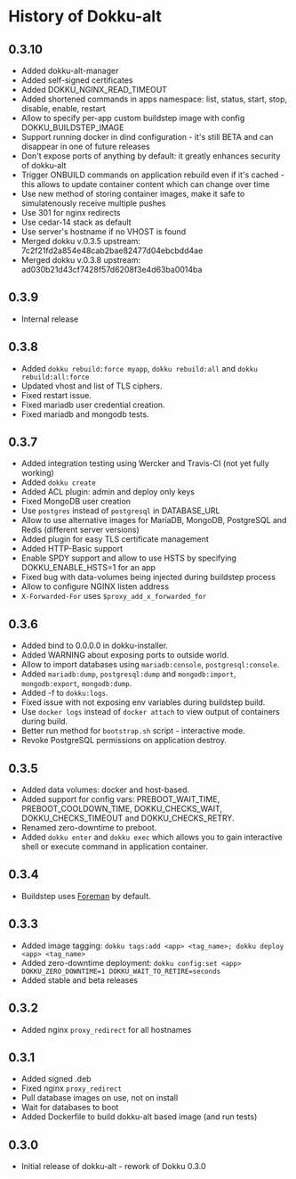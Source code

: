 # History of Dokku-alt

## 0.3.10

* Added dokku-alt-manager
* Added self-signed certificates
* Added DOKKU_NGINX_READ_TIMEOUT
* Added shortened commands in apps namespace: list, status, start, stop, disable, enable, restart
* Allow to specify per-app custom buildstep image with config DOKKU_BUILDSTEP_IMAGE
* Support running docker in dind configuration - it's still BETA and can disappear in one of future releases
* Don't expose ports of anything by default: it greatly enhances security of dokku-alt
* Trigger ONBUILD commands on application rebuild even if it's cached - this allows to update container content which can change over time
* Use new method of storing container images, make it safe to simulatenously receive multiple pushes
* Use 301 for nginx redirects
* Use cedar-14 stack as default
* Use server's hostname if no VHOST is found
* Merged dokku v.0.3.5 upstream: 7c2f21fd2a854e48cab2bae82477d04ebcbdd4ae
* Merged dokku v.0.3.8 upstream: ad030b21d43cf7428f57d6208f3e4d63ba0014ba

## 0.3.9

* Internal release

## 0.3.8

* Added `dokku rebuild:force myapp`, `dokku rebuild:all` and `dokku rebuild:all:force`
* Updated vhost and list of TLS ciphers.
* Fixed restart issue.
* Fixed mariadb user credential creation.
* Fixed mariadb and mongodb tests.

## 0.3.7

* Added integration testing using Wercker and Travis-CI (not yet fully working)
* Added `dokku create`
* Added ACL plugin: admin and deploy only keys
* Fixed MongoDB user creation
* Use `postgres` instead of `postgresql` in DATABASE_URL
* Allow to use alternative images for MariaDB, MongoDB, PostgreSQL and Redis (different server versions)
* Added plugin for easy TLS certificate management
* Added HTTP-Basic support
* Enable SPDY support and allow to use HSTS by specifying DOKKU_ENABLE_HSTS=1 for an app
* Fixed bug with data-volumes being injected during buildstep process
* Allow to configure NGINX listen address
* `X-Forwarded-For` uses `$proxy_add_x_forwarded_for`

## 0.3.6

* Added bind to 0.0.0.0 in dokku-installer.
* Added WARNING about exposing ports to outside world.
* Allow to import databases using `mariadb:console`, `postgresql:console`.
* Added `mariadb:dump`, `postgresql:dump` and `mongodb:import`, `mongodb:export`, `mongodb:dump`.
* Added -f to `dokku:logs`.
* Fixed issue with not exposing env variables during buildstep build.
* Use `docker logs` instead of `docker attach` to view output of containers during build.
* Better run method for `bootstrap.sh` script - interactive mode.
* Revoke PostgreSQL permissions on application destroy.

## 0.3.5

* Added data volumes: docker and host-based.
* Added support for config vars: PREBOOT_WAIT_TIME, PREBOOT_COOLDOWN_TIME, DOKKU_CHECKS_WAIT, DOKKU_CHECKS_TIMEOUT and DOKKU_CHECKS_RETRY.
* Renamed zero-downtime to preboot.
* Added `dokku enter` and `dokku exec` which allows you to gain interactive shell or execute command in application container.

## 0.3.4

* Buildstep uses [Foreman](https://github.com/ddollar/foreman) by default.

## 0.3.3

* Added image tagging: `dokku tags:add <app> <tag_name>; dokku deploy <app> <tag_name>`
* Added zero-downtime deployment: `dokku config:set <app> DOKKU_ZERO_DOWNTIME=1 DOKKU_WAIT_TO_RETIRE=seconds`
* Added stable and beta releases

## 0.3.2

* Added nginx `proxy_redirect` for all hostnames

## 0.3.1

* Added signed .deb
* Fixed nginx `proxy_redirect`
* Pull database images on use, not on install
* Wait for databases to boot
* Added Dockerfile to build dokku-alt based image (and run tests)

## 0.3.0

* Initial release of dokku-alt - rework of Dokku 0.3.0

